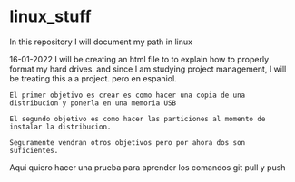 # linux_stuff
In this repository I will document my path in linux

16-01-2022 I will be creating an html file to to explain how to properly format my hard drives.
    and since I am studying project management, I will be treating this a a project. pero en espaniol.
    
    El primer objetivo es crear es como hacer una copia de una distribucion y ponerla en una memoria USB
    
    El segundo objetivo es como hacer las particiones al momento de instalar la distribucion.
    
    Seguramente vendran otros objetivos pero por ahora dos son suficientes.

Aqui quiero hacer una prueba para aprender los comandos git pull y push
